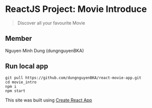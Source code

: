 # ReactJS Project: Movie Introduce
> Discover all your favourite Movie
## Member
Nguyen Minh Dung (dungnguyenBKA)


## Run local app
```
git pull https://github.com/dungnguyenBKA/react-movie-app.git
cd movie_intro
npm i
npm start
```

This site was built using [Create React App](https://create-react-app.dev/)
